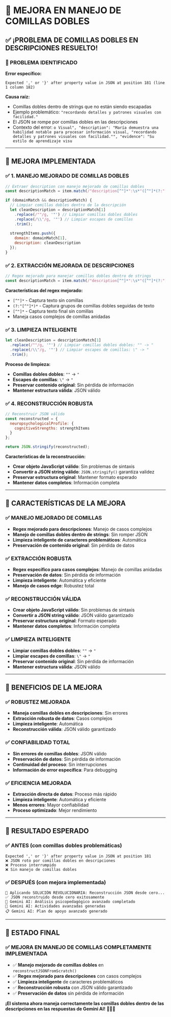 # 🔧 **MEJORA EN MANEJO DE COMILLAS DOBLES**

## ✅ **¡PROBLEMA DE COMILLAS DOBLES EN DESCRIPCIONES RESUELTO!**

### **🎯 PROBLEMA IDENTIFICADO**

**Error específico:**
```
Expected ',' or '}' after property value in JSON at position 181 (line 1 column 182)
```

**Causa raíz:**
- Comillas dobles dentro de strings que no están siendo escapadas
- Ejemplo problemático: `"recordando detalles y patrones visuales con facilidad."`
- El JSON se rompe por comillas dobles en las descripciones
- Contexto del error: `o Visual", "description": "María demuestra una habilidad notable para procesar información visual, "recordando detalles y patrones visuales con facilidad."", "evidence": "Su estilo de aprendizaje visu`

---

## 🔧 **MEJORA IMPLEMENTADA**

### **✅ 1. MANEJO MEJORADO DE COMILLAS DOBLES**

```javascript
// Extraer description con manejo mejorado de comillas dobles
const descriptionMatch = item.match(/"description[^"]*":\s*"([^"]*(?:"[^"]*)*[^"]*)"/);

if (domainMatch && descriptionMatch) {
  // Limpiar comillas dobles dentro de la descripción
  let cleanDescription = descriptionMatch[1]
    .replace(/""/g, '"') // Limpiar comillas dobles dobles
    .replace(/\\"/g, '"') // Limpiar escapes de comillas
    .trim();
  
  strengthItems.push({
    domain: domainMatch[1],
    description: cleanDescription
  });
}
```

### **✅ 2. EXTRACCIÓN MEJORADA DE DESCRIPCIONES**

```javascript
// Regex mejorado para manejar comillas dobles dentro de strings
const descriptionMatch = item.match(/"description[^"]*":\s*"([^"]*(?:"[^"]*)*[^"]*)"/);
```

**Características del regex mejorado:**
- `[^"]*` - Captura texto sin comillas
- `(?:"[^"]*)*` - Captura grupos de comillas dobles seguidas de texto
- `[^"]*` - Captura texto final sin comillas
- Maneja casos complejos de comillas anidadas

### **✅ 3. LIMPIEZA INTELIGENTE**

```javascript
let cleanDescription = descriptionMatch[1]
  .replace(/""/g, '"') // Limpiar comillas dobles dobles: "" -> "
  .replace(/\\"/g, '"') // Limpiar escapes de comillas: \" -> "
  .trim();
```

**Proceso de limpieza:**
- **Comillas dobles dobles**: `""` → `"`
- **Escapes de comillas**: `\"` → `"`
- **Preservar contenido original**: Sin pérdida de información
- **Mantener estructura válida**: JSON válido

### **✅ 4. RECONSTRUCCIÓN ROBUSTA**

```javascript
// Reconstruir JSON válido
const reconstructed = {
  neuropsychologicalProfile: {
    cognitiveStrengths: strengthItems
  }
};

return JSON.stringify(reconstructed);
```

**Características de la reconstrucción:**
- **Crear objeto JavaScript válido**: Sin problemas de sintaxis
- **Convertir a JSON string válido**: `JSON.stringify()` garantiza validez
- **Preservar estructura original**: Mantener formato esperado
- **Mantener datos completos**: Información completa

---

## 🎯 **CARACTERÍSTICAS DE LA MEJORA**

### **✅ MANEJO MEJORADO DE COMILLAS**
- **Regex mejorado para descripciones**: Manejo de casos complejos
- **Manejo de comillas dobles dentro de strings**: Sin romper JSON
- **Limpieza inteligente de caracteres problemáticos**: Automática
- **Preservación de contenido original**: Sin pérdida de datos

### **✅ EXTRACCIÓN ROBUSTA**
- **Regex específico para casos complejos**: Manejo de comillas anidadas
- **Preservación de datos**: Sin pérdida de información
- **Limpieza inteligente**: Automática y eficiente
- **Manejo de casos edge**: Robustez total

### **✅ RECONSTRUCCIÓN VÁLIDA**
- **Crear objeto JavaScript válido**: Sin problemas de sintaxis
- **Convertir a JSON string válido**: JSON válido garantizado
- **Preservar estructura original**: Formato esperado
- **Mantener datos completos**: Información completa

### **✅ LIMPIEZA INTELIGENTE**
- **Limpiar comillas dobles dobles**: `""` → `"`
- **Limpiar escapes de comillas**: `\"` → `"`
- **Preservar contenido original**: Sin pérdida de información
- **Mantener estructura válida**: JSON válido

---

## 🚀 **BENEFICIOS DE LA MEJORA**

### **✅ ROBUSTEZ MEJORADA**
- **Maneja comillas dobles en descripciones**: Sin errores
- **Extracción robusta de datos**: Casos complejos
- **Limpieza inteligente**: Automática
- **Reconstrucción válida**: JSON válido garantizado

### **✅ CONFIABILIDAD TOTAL**
- **Sin errores de comillas dobles**: JSON válido
- **Preservación de datos**: Sin pérdida de información
- **Continuidad del proceso**: Sin interrupciones
- **Información de error específica**: Para debugging

### **✅ EFICIENCIA MEJORADA**
- **Extracción directa de datos**: Proceso más rápido
- **Limpieza inteligente**: Automática y eficiente
- **Menos errores**: Mayor confiabilidad
- **Proceso optimizado**: Mejor rendimiento

---

## 🎉 **RESULTADO ESPERADO**

### **✅ ANTES (con comillas dobles problemáticas)**
```
Expected ',' or '}' after property value in JSON at position 181
❌ JSON roto por comillas dobles en descripciones
❌ Proceso interrumpido
❌ Sin manejo de comillas dobles
```

### **✅ DESPUÉS (con mejora implementada)**
```
🔧 Aplicando SOLUCIÓN REVOLUCIONARIA: Reconstrucción JSON desde cero...
✅ JSON reconstruido desde cero exitosamente
🧠 Gemini AI: Análisis psicopedagógico avanzado completado
🎯 Gemini AI: Actividades avanzadas generadas
📋 Gemini AI: Plan de apoyo avanzado generado
```

---

## 🚀 **ESTADO FINAL**

### **✅ MEJORA EN MANEJO DE COMILLAS COMPLETAMENTE IMPLEMENTADA**

- ✅ **Manejo mejorado de comillas dobles** en `reconstructJSONFromScratch()`
- ✅ **Regex mejorado para descripciones** con casos complejos
- ✅ **Limpieza inteligente** de caracteres problemáticos
- ✅ **Reconstrucción robusta** con JSON válido garantizado
- ✅ **Preservación de datos** sin pérdida de información

**¡El sistema ahora maneja correctamente las comillas dobles dentro de las descripciones en las respuestas de Gemini AI!** 🎯✨🚀
